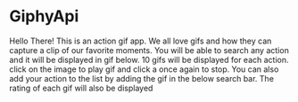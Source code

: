 # GiphyApi

Hello There!
This is an action gif app.
We all love gifs and how they can capture a clip of our favorite moments.
You will be able to search any action and it will be displayed in gif below.
10 gifs will be displayed for each action.
click on the image to play gif and click a once again to stop.
You can also add your action to the list by adding the gif in the below search bar.
The rating of each gif will also be displayed 
